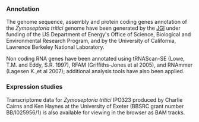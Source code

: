 ### Annotation

The genome sequence, assembly and protein coding genes annotation of the
*Zymoseptoria tritici* genome have been generated by the
[JGI](http://www.jgi.doe.gov/) under funding of the US Department of
Energy\'s Office of Science, Biological and Environmental Research
Program, and by the University of California, Lawrence Berkeley National
Laboratory.

Non coding RNA genes have been annotated using tRNAScan-SE (Lowe, T.M.
and Eddy, S.R. 1997), RFAM (Griffiths-Jones et al 2005), and RNAmmer
(Lagesen K.,et al 2007); additional analysis tools have also been
applied.

### Expression studies

Transcriptome data for *Zymoseptoria tritici* IPO323 produced by Charlie
Cairns and Ken Haynes at the University of Exeter (BBSRC grant number
BB/I025956/1) is also available for viewing in the browser as BAM
tracks.
